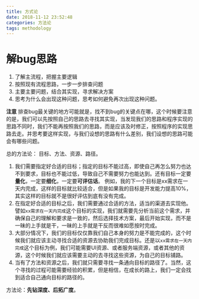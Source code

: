 ```yaml
---
title: 方式论
date: 2018-11-12 23:52:48
categories: 方法论
tags: methodology
---
```


# 解bug思路
1. 了解主流程，把握主要逻辑
2. 按照现有流程思路，一步一步排查问题
3. 主要主要问题，结合其实现，寻求解决方案
4. 思考为什么会出现这种问题，思考如何避免再次出现这种问题。

**注意** 排查bug最关键的地方可能就是，找不到bug的关键点在哪，这个时候要注意的是，我们可以先按照自己的思路去寻找其实现，当发现我们的思路和程序实现的思路不同时，我们不能再按照我们的思路，而是应该及时修正，按照程序的实现思路去走。并思考要这样实现，与我们设想的思路有什么差别，我们设想的思路可能会有哪些问题。

总的方法论：
目标、方法、资源、路径。

1. 我们需要指定好合适的目标；指定的目标不能过高，即使自己再怎么努力也达不到要求，目标也不能过低，导致自己不需要努力也能达到。还有目标一定要**量化**，一定要**细化**，一定要**可评估话**。
例如，我的下一个目标是xx需求在一天内完成，这样的目标就比较适合，但是如果我的目标是开发能力提高10%，其实这样的目标就不是很好评估到底有没有完成。
2. 在指定好合适的目标之后，我们需要通过合适的方法，适当的渠道去实现他。譬如``xx需求在一天内完成``这个目标的实现，我们就需要先分析当前这个需求，并确保自己的理解和要求是一致的，然后选择技术方案，最后开始实现，而不是一昧的上手就是干，一昧的上手就是干反而很难如愿按时完成。
3. 大部分情况下，我们的目标仅仅靠我们自己本身的努力是不能完成的，这个时候我们就应该主动寻找合适的资源去协助我们完成目标。还是以``xx需求在一天内完成``这个目标为例，我们可能需要UI资源、或者服务端资源，或者其他的资源，这个时候我们就应该需要主动的去寻找这些资源，为自己的目标铺路。
4. 当有了方法和资源之后，我们就只需要寻找一条通向目标的路径了。当然，这个寻找的过程可能需要经验的积累，但是相信，在成长的路上，我们一定会找到适合自己通向目标的路径的。

方法论：**先钻深度、后拓广度**。

